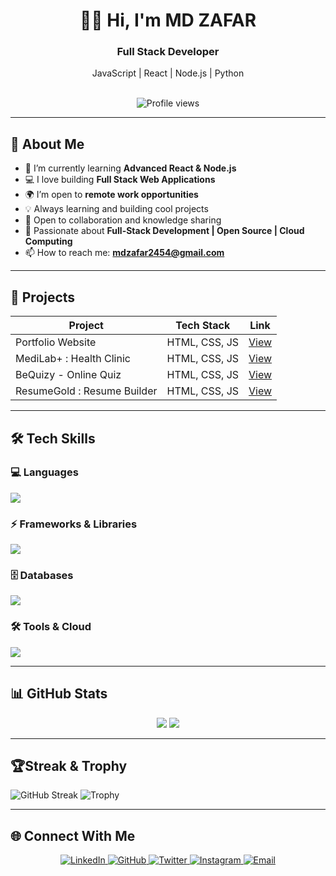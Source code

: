 <h1 align="center";> 👋🏻 Hi, I'm MD ZAFAR </h1>
<h3 align="center"; > Full Stack Developer</h3>
<div align=center>JavaScript | React | Node.js | Python</div>
<br>
<p align="center">
  <img src="https://komarev.com/ghpvc/?username=mdzafar99&color=blue" alt="Profile views" />
</p>

---

## 🚀 About Me
- 🌱 I’m currently learning **Advanced React & Node.js**  
- 💻 I love building **Full Stack Web Applications**  
- 🌍 I’m open to **remote work opportunities**
- 💡 Always learning and building cool projects  
- 🤝 Open to collaboration and knowledge sharing
- 🚀 Passionate about **Full-Stack Development | Open Source | Cloud Computing**  
- 📫 How to reach me: **[mdzafar2454@gmail.com](mailto:mdzafar2454@gmail.com)**  

---

## 📂 Projects
| Project | Tech Stack | Link |
|---------|------------|------|
| Portfolio Website | HTML, CSS, JS | [View](https://mdzafar99.github.io/MD-ZAFAR-Portfolio/) |
| MediLab+ : Health Clinic| HTML, CSS, JS | [View](https://mdzafar99.github.io/MediLabPlus/) |
| BeQuizy - Online Quiz| HTML, CSS, JS | [View](https://mdzafar99.github.io/BeQuizy/) |
| ResumeGold : Resume Builder| HTML, CSS, JS | [View](https://mdzafar99.github.io/ResumeGold/) |




---

## 🛠️ Tech Skills  

### 💻 Languages  
<p align="left">
  <img src="https://skillicons.dev/icons?i=python,cpp,java,javascript,typescript" />
</p>

### ⚡ Frameworks & Libraries  
<p align="left">
  <img src="https://skillicons.dev/icons?i=react,nodejs,express" />
</p>

### 🗄️ Databases  
<p align="left">
  <img src="https://skillicons.dev/icons?i=mysql,mongodb" />
</p>

### 🛠️ Tools & Cloud  
<p align="left">
  <img src="https://skillicons.dev/icons?i=git,aws,firebase,vscode" />
</p>

---

## 📊 GitHub Stats
<p align="center">
  <img src="https://github-readme-stats.vercel.app/api?username=mdzafar99&show_icons=true&theme=radical" />
  <img src="https://github-readme-stats.vercel.app/api/top-langs/?username=mdzafar99&layout=compact&theme=radical" />
</p>

---

## 🏆Streak & Trophy 
![GitHub Streak](https://github-readme-streak-stats.herokuapp.com/?user=mdzafar99&theme=radical)
![Trophy](https://github-profile-trophy.vercel.app/?username=mdzafar99&theme=radical&row=1&column=4)

---

## 🌐 Connect With Me  
<p align="center">
  <a href="https://linkedin.com/in/itsmdzafar" target="_blank">
    <img src="https://img.shields.io/badge/LinkedIn-0077B5?style=for-the-badge&logo=linkedin&logoColor=white" alt="LinkedIn" />
  </a>
  <a href="https://github.com/mdzafar99" target="_blank">
    <img src="https://img.shields.io/badge/GitHub-181717?style=for-the-badge&logo=github&logoColor=white" alt="GitHub" />
  </a>
  <a href="https://twitter.com/itsmdzafar" target="_blank">
    <img src="https://img.shields.io/badge/Twitter-1DA1F2?style=for-the-badge&logo=twitter&logoColor=white" alt="Twitter" />
  </a>
  <a href="https://instagram.com/i_md.zafar" target="_blank">
    <img src="https://img.shields.io/badge/Instagram-E4405F?style=for-the-badge&logo=instagram&logoColor=white" alt="Instagram" />
  </a>
  <a href="mailto:mdzafar2454@gmail.com">
    <img src="https://img.shields.io/badge/Email-D14836?style=for-the-badge&logo=gmail&logoColor=white" alt="Email" />
  </a>
</p>
